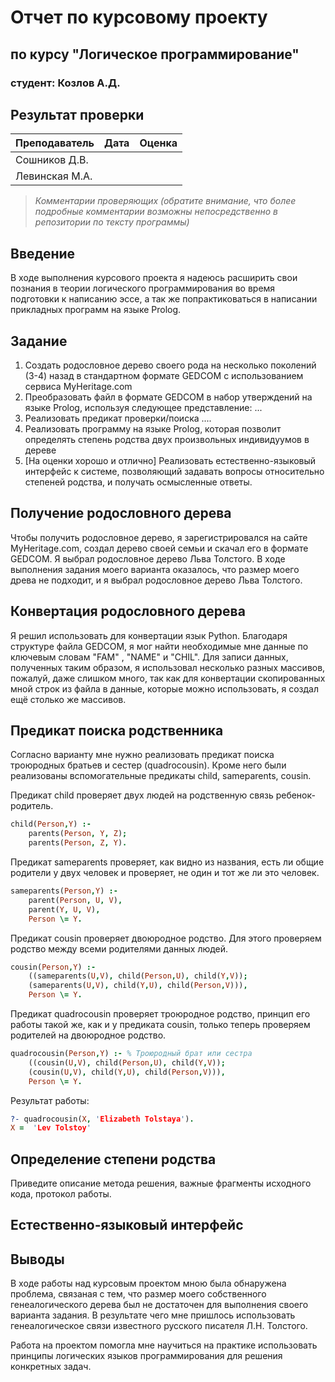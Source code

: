 # Отчет по курсовому проекту
## по курсу "Логическое программирование"

### студент: Козлов А.Д.

## Результат проверки

| Преподаватель     | Дата         |  Оценка       |
|-------------------|--------------|---------------|
| Сошников Д.В. |              |               |
| Левинская М.А.|              |               |

> *Комментарии проверяющих (обратите внимание, что более подробные комментарии возможны непосредственно в репозитории по тексту программы)*

## Введение

В ходе выполнения курсового проекта я надеюсь расширить свои познания в теории логического программирования во время подготовки к написанию эссе, а так же попрактиковаться в написании прикладных программ на языке Prolog.

## Задание

 1. Создать родословное дерево своего рода на несколько поколений (3-4) назад в стандартном формате GEDCOM с использованием сервиса MyHeritage.com
 2. Преобразовать файл в формате GEDCOM в набор утверждений на языке Prolog, используя следующее представление: ...
 3. Реализовать предикат проверки/поиска ....
 4. Реализовать программу на языке Prolog, которая позволит определять степень родства двух произвольных индивидуумов в дереве
 5. [На оценки хорошо и отлично] Реализовать естественно-языковый интерфейс к системе, позволяющий задавать вопросы относительно степеней родства, и получать осмысленные ответы.

## Получение родословного дерева

Чтобы получить родословное дерево, я зарегистрировался на сайте MyHeritage.com, создал дерево своей семьи и скачал его в формате GEDCOM. Я выбрал родословное дерево Льва Толстого. В ходе выполнения задания моего варианта оказалось, что размер моего древа не подходит, и я выбрал родословное дерево Льва Толстого.

## Конвертация родословного дерева

Я решил использовать для конвертации язык Python. Благодаря структуре файла GEDCOM, я мог найти необходимые мне данные по ключевым словам "FAM" , "NAME" и "CHIL". Для записи данных, полученных таким образом, я использовал несколько разных массивов, пожалуй, даже слишком много, так как для конвертации скопированных мной строк из файла в данные, которые можно использовать, я создал ещё столько же массивов.

## Предикат поиска родственника

Согласно варианту мне нужно реализовать предикат поиска троюродных братьев и сестер (quadrocousin). Кроме него были реализованы вспомогательные предикаты child, sameparents, cousin.

Предикат child проверяет двух людей на родственную связь ребенок-родитель.
```prolog
child(Person,Y) :-
    parents(Person, Y, Z);
    parents(Person, Z, Y).
```

Предикат sameparents проверяет, как видно из названия, есть ли общие родители у двух человек и проверяет, не один и тот же ли это человек.
```prolog
sameparents(Person,Y) :-
    parent(Person, U, V),
    parent(Y, U, V),
    Person \= Y.
```
Предикат cousin проверяет двоюродное родство. Для этого проверяем родство между всеми родителями данных людей.
```prolog
cousin(Person,Y) :-
    ((sameparents(U,V), child(Person,U), child(Y,V));
    (sameparents(U,V), child(Y,U), child(Person,V))),
    Person \= Y.
```

Предикат quadrocousin проверяет троюродное родство, принцип его работы такой же, как и у предиката cousin, только теперь проверяем родителей на двоюродное родство.
```prolog
quadrocousin(Person,Y) :- % Троюродный брат или сестра
    ((cousin(U,V), child(Person,U), child(Y,V));
    (cousin(U,V), child(Y,U), child(Person,V))),
    Person \= Y.
```
Результат работы:
```prolog
?- quadrocousin(X, 'Elizabeth Tolstaya').
X =  'Lev Tolstoy'
```
## Определение степени родства

Приведите описание метода решения, важные фрагменты исходного кода, протокол работы.

## Естественно-языковый интерфейс

## Выводы
В ходе работы над курсовым проектом мною была обнаружена проблема, связаная с тем, что размер моего собственного генеалогического дерева был не достаточен для выполнения своего варианта задания. В результате чего мне пришлось использовать генеалогическое связи известного русского писателя Л.Н. Толстого. 

Работа на проектом помогла мне научиться на практике использовать принципы логических языков программирования для решения конкретных задач.

